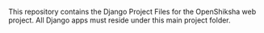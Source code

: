 This repository contains the Django Project Files for the OpenShiksha web project. All Django apps must reside under this main project folder.
